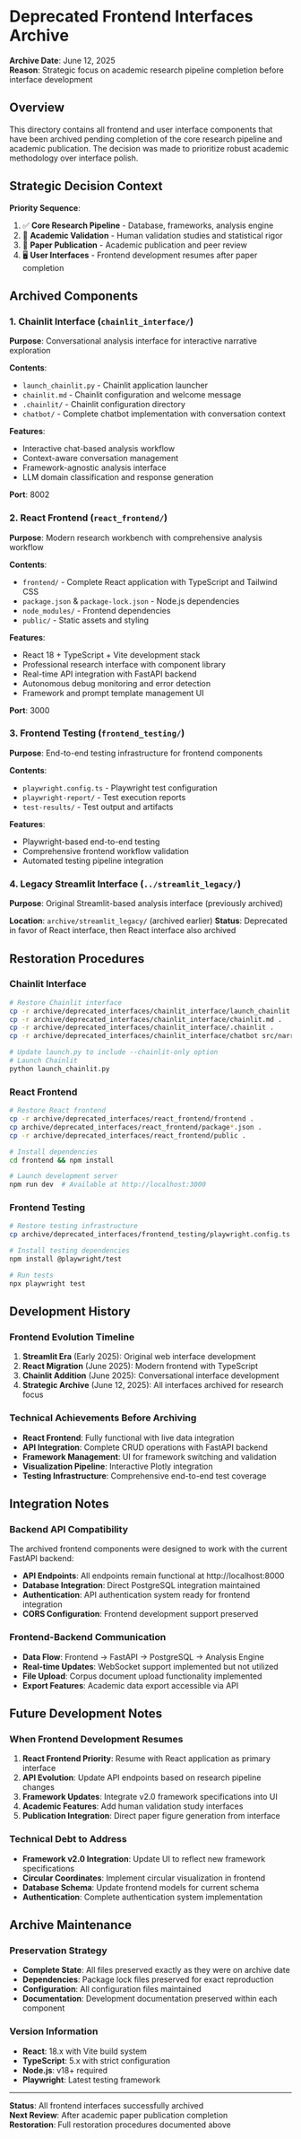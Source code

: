 # Deprecated Frontend Interfaces Archive

**Archive Date**: June 12, 2025  
**Reason**: Strategic focus on academic research pipeline completion before interface development

## Overview

This directory contains all frontend and user interface components that have been archived pending completion of the core research pipeline and academic publication. The decision was made to prioritize robust academic methodology over interface polish.

## Strategic Decision Context

**Priority Sequence**:
1. ✅ **Core Research Pipeline** - Database, frameworks, analysis engine
2. 🎯 **Academic Validation** - Human validation studies and statistical rigor  
3. 📄 **Paper Publication** - Academic publication and peer review
4. 🖥️ **User Interfaces** - Frontend development resumes after paper completion

## Archived Components

### 1. Chainlit Interface (`chainlit_interface/`)
**Purpose**: Conversational analysis interface for interactive narrative exploration

**Contents**:
- `launch_chainlit.py` - Chainlit application launcher
- `chainlit.md` - Chainlit configuration and welcome message
- `.chainlit/` - Chainlit configuration directory
- `chatbot/` - Complete chatbot implementation with conversation context

**Features**:
- Interactive chat-based analysis workflow
- Context-aware conversation management
- Framework-agnostic analysis interface
- LLM domain classification and response generation

**Port**: 8002

### 2. React Frontend (`react_frontend/`)
**Purpose**: Modern research workbench with comprehensive analysis workflow

**Contents**:
- `frontend/` - Complete React application with TypeScript and Tailwind CSS
- `package.json` & `package-lock.json` - Node.js dependencies
- `node_modules/` - Frontend dependencies
- `public/` - Static assets and styling

**Features**:
- React 18 + TypeScript + Vite development stack
- Professional research interface with component library
- Real-time API integration with FastAPI backend
- Autonomous debug monitoring and error detection
- Framework and prompt template management UI

**Port**: 3000

### 3. Frontend Testing (`frontend_testing/`)
**Purpose**: End-to-end testing infrastructure for frontend components

**Contents**:
- `playwright.config.ts` - Playwright test configuration
- `playwright-report/` - Test execution reports
- `test-results/` - Test output and artifacts

**Features**:
- Playwright-based end-to-end testing
- Comprehensive frontend workflow validation
- Automated testing pipeline integration

### 4. Legacy Streamlit Interface (`../streamlit_legacy/`)
**Purpose**: Original Streamlit-based analysis interface (previously archived)

**Location**: `archive/streamlit_legacy/` (archived earlier)
**Status**: Deprecated in favor of React interface, then React interface also archived

## Restoration Procedures

### Chainlit Interface
```bash
# Restore Chainlit interface
cp -r archive/deprecated_interfaces/chainlit_interface/launch_chainlit.py .
cp -r archive/deprecated_interfaces/chainlit_interface/chainlit.md .
cp -r archive/deprecated_interfaces/chainlit_interface/.chainlit .
cp -r archive/deprecated_interfaces/chainlit_interface/chatbot src/narrative_gravity/

# Update launch.py to include --chainlit-only option
# Launch Chainlit
python launch_chainlit.py
```

### React Frontend
```bash
# Restore React frontend
cp -r archive/deprecated_interfaces/react_frontend/frontend .
cp archive/deprecated_interfaces/react_frontend/package*.json .
cp -r archive/deprecated_interfaces/react_frontend/public .

# Install dependencies
cd frontend && npm install

# Launch development server
npm run dev  # Available at http://localhost:3000
```

### Frontend Testing
```bash
# Restore testing infrastructure
cp archive/deprecated_interfaces/frontend_testing/playwright.config.ts .

# Install testing dependencies
npm install @playwright/test

# Run tests
npx playwright test
```

## Development History

### Frontend Evolution Timeline
1. **Streamlit Era** (Early 2025): Original web interface development
2. **React Migration** (June 2025): Modern frontend with TypeScript
3. **Chainlit Addition** (June 2025): Conversational interface development
4. **Strategic Archive** (June 12, 2025): All interfaces archived for research focus

### Technical Achievements Before Archiving
- **React Frontend**: Fully functional with live data integration
- **API Integration**: Complete CRUD operations with FastAPI backend
- **Framework Management**: UI for framework switching and validation
- **Visualization Pipeline**: Interactive Plotly integration
- **Testing Infrastructure**: Comprehensive end-to-end test coverage

## Integration Notes

### Backend API Compatibility
The archived frontend components were designed to work with the current FastAPI backend:
- **API Endpoints**: All endpoints remain functional at http://localhost:8000
- **Database Integration**: Direct PostgreSQL integration maintained
- **Authentication**: API authentication system ready for frontend integration
- **CORS Configuration**: Frontend development support preserved

### Frontend-Backend Communication
- **Data Flow**: Frontend → FastAPI → PostgreSQL → Analysis Engine
- **Real-time Updates**: WebSocket support implemented but not utilized
- **File Upload**: Corpus document upload functionality implemented
- **Export Features**: Academic data export accessible via API

## Future Development Notes

### When Frontend Development Resumes

1. **React Frontend Priority**: Resume with React application as primary interface
2. **API Evolution**: Update API endpoints based on research pipeline changes
3. **Framework Updates**: Integrate v2.0 framework specifications into UI
4. **Academic Features**: Add human validation study interfaces
5. **Publication Integration**: Direct paper figure generation from interface

### Technical Debt to Address
- **Framework v2.0 Integration**: Update UI to reflect new framework specifications
- **Circular Coordinates**: Implement circular visualization in frontend
- **Database Schema**: Update frontend models for current schema
- **Authentication**: Complete authentication system implementation

## Archive Maintenance

### Preservation Strategy
- **Complete State**: All files preserved exactly as they were on archive date
- **Dependencies**: Package lock files preserved for exact reproduction
- **Configuration**: All configuration files maintained
- **Documentation**: Development documentation preserved within each component

### Version Information
- **React**: 18.x with Vite build system
- **TypeScript**: 5.x with strict configuration
- **Node.js**: v18+ required
- **Playwright**: Latest testing framework

---

**Status**: All frontend interfaces successfully archived  
**Next Review**: After academic paper publication completion  
**Restoration**: Full restoration procedures documented above 